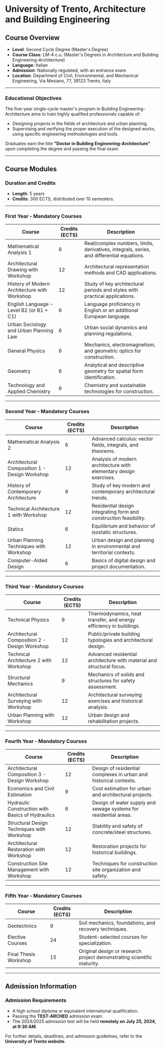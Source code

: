 # University of Trento, Architecture and Building Engineering

## Course Overview

- **Level**: Second Cycle Degree (Master's Degree)
- **Course Class**: LM-4 c.u. (Master's Degrees in Architecture and Building Engineering-Architecture)
- **Language**: Italian
- **Admission**: Nationally regulated, with an entrance exam
- **Location**: Department of Civil, Environmental, and Mechanical Engineering, Via Mesiano, 77, 38123 Trento, Italy

---

### Educational Objectives

The five-year single-cycle master's program in Building Engineering-Architecture aims to train highly qualified professionals capable of:
- Designing projects in the fields of architecture and urban planning.
- Supervising and verifying the proper execution of the designed works, using specific engineering methodologies and tools.

Graduates earn the title **"Doctor in Building Engineering-Architecture"** upon completing the degree and passing the final exam.

---

## Course Modules

### Duration and Credits
- **Length**: 5 years
- **Credits**: 300 ECTS, distributed over 10 semesters.

---

### First Year - Mandatory Courses

| **Course**                                     | **Credits (ECTS)**  | **Description** |
|------------------------------------------------|---------------------|------------------|
| Mathematical Analysis 1                        | 6                   | Real/complex numbers, limits, derivatives, integrals, series, and differential equations. |
| Architectural Drawing with Workshop            | 12                  | Architectural representation methods and CAD applications. |
| History of Modern Architecture with Workshop   | 12                  | Study of key architectural periods and styles with practical applications. |
| English Language - Level B2 (or B1 + C1)       | 6                   | Language proficiency in English or an additional European language. |
| Urban Sociology and Urban Planning Law         | 6                   | Urban social dynamics and planning regulations. |
| General Physics                                | 6                   | Mechanics, electromagnetism, and geometric optics for construction. |
| Geometry                                       | 6                   | Analytical and descriptive geometry for spatial form identification. |
| Technology and Applied Chemistry               | 6                   | Chemistry and sustainable technologies for construction. |

---

### Second Year - Mandatory Courses

| **Course**                                     | **Credits (ECTS)**  | **Description** |
|------------------------------------------------|---------------------|------------------|
| Mathematical Analysis 2                        | 6                   | Advanced calculus: vector fields, integrals, and theorems. |
| Architectural Composition 1 - Design Workshop  | 12                  | Analysis of modern architecture with elementary design exercises. |
| History of Contemporary Architecture           | 9                   | Study of key modern and contemporary architectural trends. |
| Technical Architecture 1 with Workshop         | 12                  | Residential design integrating form and construction feasibility. |
| Statics                                        | 6                   | Equilibrium and behavior of isostatic structures. |
| Urban Planning Techniques with Workshop        | 12                  | Urban design and planning in environmental and territorial contexts. |
| Computer-Aided Design                          | 6                   | Basics of digital design and project documentation. |

---

### Third Year - Mandatory Courses

| **Course**                                     | **Credits (ECTS)**  | **Description** |
|------------------------------------------------|---------------------|------------------|
| Technical Physics                              | 9                   | Thermodynamics, heat transfer, and energy efficiency in buildings. |
| Architectural Composition 2 - Design Workshop  | 12                  | Public/private building typologies and architectural design. |
| Technical Architecture 2 with Workshop         | 12                  | Advanced residential architecture with material and structural focus. |
| Structural Mechanics                           | 9                   | Mechanics of solids and structures for safety assessment. |
| Architectural Surveying with Workshop          | 12                  | Architectural surveying exercises and historical analysis. |
| Urban Planning with Workshop                   | 12                  | Urban design and rehabilitation projects. |

---

### Fourth Year - Mandatory Courses

| **Course**                                     | **Credits (ECTS)**  | **Description** |
|------------------------------------------------|---------------------|------------------|
| Architectural Composition 3 - Design Workshop  | 12                  | Design of residential complexes in urban and historical contexts. |
| Economics and Civil Estimation                 | 9                   | Cost estimation for urban and architectural projects. |
| Hydraulic Construction with Basics of Hydraulics | 6                 | Design of water supply and sewage systems for residential areas. |
| Structural Design Techniques with Workshop     | 12                  | Stability and safety of concrete/steel structures. |
| Architectural Restoration with Workshop        | 12                  | Restoration projects for historical buildings. |
| Construction Site Management with Workshop     | 12                  | Techniques for construction site organization and safety. |

---

### Fifth Year - Mandatory Courses

| **Course**                                     | **Credits (ECTS)**  | **Description** |
|------------------------------------------------|---------------------|------------------|
| Geotechnics                                    | 9                   | Soil mechanics, foundations, and recovery techniques. |
| Elective Courses                               | 24                  | Student-selected courses for specialization. |
| Final Thesis Workshop                          | 15                  | Original design or research project demonstrating scientific maturity. |

---

## Admission Information

### Admission Requirements

- A high school diploma or equivalent international qualification.
- Passing the **TEST-ARCHED** admission exam.
- The 2024/2025 admission test will be held **remotely on July 25, 2024, at 9:30 AM**.

For further details, deadlines, and admission guidelines, refer to the **University of Trento website**.
